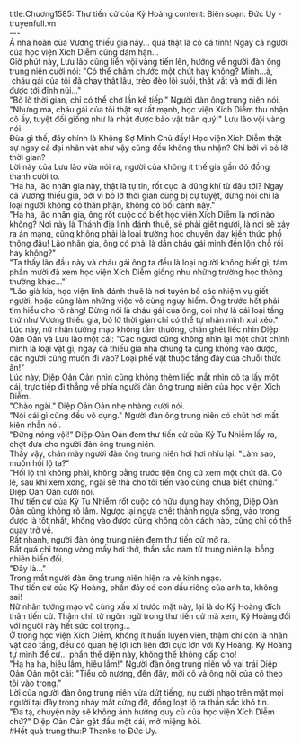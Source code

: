title:Chương1585: Thư tiến cử của Kỷ Hoàng
content:
Biên soạn: Đức Uy - truyenfull.vn<br>---<br>Ả nha hoàn của Vương thiếu gia này... quả thật là có cá tính! Ngay cả người của học viện Xích Diễm cũng dám hận...<br>Giờ phút này, Lưu lão cũng liền vội vàng tiến lên, hướng về người đàn ông trung niên cười nói: "Có thể châm chước một chút hay không? Minh...à,  cháu gái của tôi đã chạy thật lâu, trèo đèo lội suối, thật vất vả mới đi lên được tới đỉnh núi..."<br>"Bỏ lỡ thời gian, chỉ có thể chờ lần kế tiếp." Người đàn ông trung niên nói.<br>"Nhưng mà, cháu gái của tôi thật sự rất mạnh, học viện Xích Diễm thu nhận cô ấy, tuyệt đối giống như là nhặt được bảo vật trân quý!" Lưu lão vội vàng nói.<br>Đùa gì thế, đây chính là Không Sợ Minh Chủ đấy! Học viện Xích Diễm thật sự ngay cả đại nhân vật như vậy cũng đều không thu nhận? Chỉ bởi vì bỏ lỡ thời gian?<br>Lời này của Lưu lão vừa nói ra, người của không ít thế gia gần đó đồng thanh cười to.<br>"Ha ha, lão nhân gia này, thật là tự tin, rốt cục là dũng khí từ đâu tới? Ngay cả Vương thiếu gia, bởi vì bỏ lỡ thời gian cũng bị cự tuyệt, đừng nói chi là loại người không có thân phận, không có bối cảnh này."<br>"Ha ha, lão nhân gia, ông rốt cuộc có biết học viện Xích Diễm là nơi nào không? Nơi này là Thánh địa lính đánh thuê, sẽ phải giết người, là nơi sẽ xảy ra án mạng, cũng không phải là loại trường học chuyên dạy kiến thức phổ thông đâu! Lão nhân gia, ông có phải là dẫn cháu gái mình đến lộn chỗ rồi hay không?"<br>"Ta thấy lão đầu này và cháu gái ông ta đều là loại người không biết gì, tám phần mười đã xem học viện Xích Diễm giống như những trường học thông thường khác..."<br>"Lão già kia, học viện lính đánh thuê là nơi tuyên bố các nhiệm vụ giết người, hoặc cũng làm những việc vô cùng nguy hiểm. Ông trước hết phải tìm hiểu cho rõ ràng! Đừng nói là cháu gái của ông, coi như là cái loại tầng thứ như Vương thiếu gia, bỏ lỡ thời gian chỉ có thể tự nhận mình xui xẻo."<br>Lúc này, nữ nhân tướng mạo không tầm thường, chán ghét liếc nhìn Diệp Oản Oản và Lưu lão một cái: "Các ngươi cũng không nhìn lại một chút chính mình là loại vật gì, ngay cả thiếu gia nhà chúng ta cũng không vào được, các ngươi cũng muốn đi vào? Loại phế vật thuộc tầng đáy của chuỗi thức ăn!"<br>Lúc này, Diệp Oản Oản nhìn cũng không thèm liếc mắt nhìn cô ta lấy một cái, trực tiếp đi thẳng về phía người đàn ông trung niên của học viện Xích Diễm.<br>"Chào ngài." Diệp Oản Oản nhẹ nhàng cười nói.<br>"Nói cái gì cũng đều vô dụng." Người đàn ông trung niên có chút hơi mất kiên nhẫn nói.<br>"Đừng nóng vội!" Diệp Oản Oản đem thư tiến cử của Kỷ Tu Nhiễm lấy ra, chợt đưa cho người đàn ông trung niên.<br>Thấy vậy, chân mày người đàn ông trung niên hơi hơi nhíu lại: "Làm sao, muốn hối lộ ta?"<br>"Hối lộ thì không phải, không bằng trước tiên ông cứ xem một chút đã. Có lẽ, sau khi xem xong, ngài sẽ thả cho tôi tiến vào cũng chưa biết chừng." Diệp Oản Oản cười nói.<br>Thư tiến cử của Kỷ Tu Nhiễm rốt cuộc có hữu dụng hay không, Diệp Oản Oản cũng không rõ lắm. Ngược lại ngựa chết thành ngựa sống, vào trong được là tốt nhất, không vào được cũng không còn cách nào, cũng chỉ có thể quay trở về.<br>Rất nhanh, người đàn ông trung niên đem thư tiến cử mở ra.<br>Bất quá chỉ trong vòng mấy hơi thở, thần sắc nam tử trung niên lại bỗng nhiên biến đổi.<br>"Đây là..."<br>Trong mắt người đàn ông trung niên hiện ra vẻ kinh ngạc.<br>Thư tiến cử của Kỷ Hoàng, phần đáy có con dấu riêng của anh ta, không sai!<br>Nữ nhân tướng mạo vô cùng xấu xí trước mặt này, lại là do Kỷ Hoàng đích thân tiến cử. Thậm chí, từ ngôn ngữ trong thư tiến cử mà xem, Kỷ Hoàng đối với người này hết sức coi trọng...<br>Ở trong học viện Xích Diễm, không ít huấn luyện viên, thậm chí còn là nhân vật cao tầng, đều có quan hệ lợi ích liên đới cực lớn với Kỷ Hoàng. Kỷ Hoàng tự mình đề cử... phần thể diện này, không thể không cấp cho!<br>"Ha ha ha, hiểu lầm, hiểu lầm!" Người đàn ông trung niên vỗ vai trái Diệp Oản Oản một cái: "Tiểu cô nương, đến đây, mời cô và ông nội của cô theo tôi vào trong."<br>Lời của người đàn ông trung niên vừa dứt tiếng, nụ cười nhạo trên mặt mọi người tại đây trong nháy mắt cứng đờ, đồng loạt lộ ra thần sắc khó tin.<br>"Đa tạ, chuyện này sẽ không ảnh hưởng quy củ của học viện Xích Diễm chứ?" Diệp Oản Oản gật đầu một cái, mở miệng hỏi.<br>#Hết quà trung thu:P Thanks to Đức Uy.